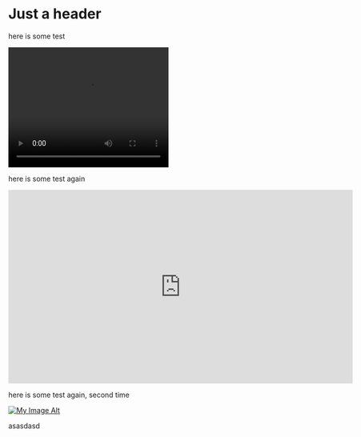 # Just a header

here is some test

<video width="320" height="240" controls autoplay src="https://www.youtube.com/embed/GM2j8BSjQCc" type="video/mp4">
</video>

here is some test again

<iframe width="688" height="387" src="https://www.youtube.com/embed/GM2j8BSjQCc" frameborder="0" allow="accelerometer; autoplay; encrypted-media; gyroscope; picture-in-picture" allowfullscreen></iframe>

here is some test again, second time

[![My Image Alt](http://img.youtube.com/vi/GM2j8BSjQCc/0.jpg)](http://www.youtube.com/watch?v=GM2j8BSjQCc "webMethods.io Learning Path")

asasdasd
